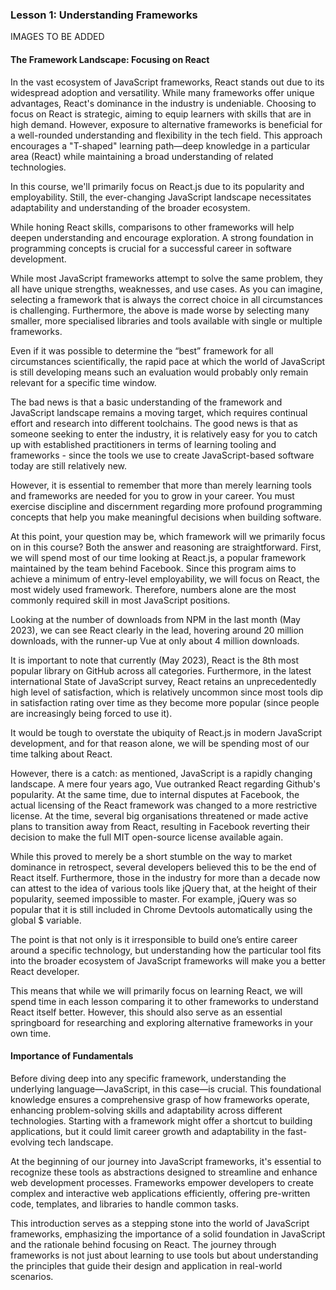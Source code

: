 ### Lesson 1: Understanding Frameworks

IMAGES TO BE ADDED

#### The Framework Landscape: Focusing on React
In the vast ecosystem of JavaScript frameworks, React stands out due to its widespread adoption and versatility. While many frameworks offer unique advantages, React's dominance in the industry is undeniable. Choosing to focus on React is strategic, aiming to equip learners with skills that are in high demand. However, exposure to alternative frameworks is beneficial for a well-rounded understanding and flexibility in the tech field. This approach encourages a "T-shaped" learning path—deep knowledge in a particular area (React) while maintaining a broad understanding of related technologies.

In this course, we'll primarily focus on React.js due to its popularity and employability. Still, the ever-changing JavaScript landscape necessitates adaptability and understanding of the broader ecosystem.

While honing React skills, comparisons to other frameworks will help deepen understanding and encourage exploration. A strong foundation in programming concepts is crucial for a successful career in software development.

While most JavaScript frameworks attempt to solve the same problem, they all have unique strengths, weaknesses, and use cases. As you can imagine, selecting a framework that is always the correct choice in all circumstances is challenging. Furthermore, the above is made worse by selecting many smaller, more specialised libraries and tools available with single or multiple frameworks.

Even if it was possible to determine the “best” framework for all circumstances scientifically, the rapid pace at which the world of JavaScript is still developing means such an evaluation would probably only remain relevant for a specific time window.

The bad news is that a basic understanding of the framework and JavaScript landscape remains a moving target, which requires continual effort and research into different toolchains. The good news is that as someone seeking to enter the industry, it is relatively easy for you to catch up with established practitioners in terms of learning tooling and frameworks - since the tools we use to create JavaScript-based software today are still relatively new.

However, it is essential to remember that more than merely learning tools and frameworks are needed for you to grow in your career. You must exercise discipline and discernment regarding more profound programming concepts that help you make meaningful decisions when building software.

At this point, your question may be, which framework will we primarily focus on in this course? Both the answer and reasoning are straightforward. First, we will spend most of our time looking at React.js, a popular framework maintained by the team behind Facebook. Since this program aims to achieve a minimum of entry-level employability, we will focus on React, the most widely used framework. Therefore, numbers alone are the most commonly required skill in most JavaScript positions.


Looking at the number of downloads from NPM in the last month (May 2023), we can see React clearly in the lead, hovering around 20 million downloads, with the runner-up Vue at only about 4 million downloads.

It is important to note that currently (May 2023), React is the 8th most popular library on GitHub across all categories. Furthermore, in the latest international State of JavaScript survey, React retains an unprecedentedly high level of satisfaction, which is relatively uncommon since most tools dip in satisfaction rating over time as they become more popular (since people are increasingly being forced to use it).
 
It would be tough to overstate the ubiquity of React.js in modern JavaScript development, and for that reason alone, we will be spending most of our time talking about React.


However, there is a catch: as mentioned, JavaScript is a rapidly changing landscape. A mere four years ago, Vue outranked React regarding Github's popularity. At the same time, due to internal disputes at Facebook, the actual licensing of the React framework was changed to a more restrictive license. At the time, several big organisations threatened or made active plans to transition away from React, resulting in Facebook reverting their decision to make the full MIT open-source license available again.


While this proved to merely be a short stumble on the way to market dominance in retrospect, several developers believed this to be the end of React itself. Furthermore, those in the industry for more than a decade now can attest to the idea of various tools like jQuery that, at the height of their popularity, seemed impossible to master. For example, jQuery was so popular that it is still included in Chrome Devtools automatically using the global $ variable.

The point is that not only is it irresponsible to build one’s entire career around a specific technology, but understanding how the particular tool fits into the broader ecosystem of JavaScript frameworks will make you a better React developer.

This means that while we will primarily focus on learning React, we will spend time in each lesson comparing it to other frameworks to understand React itself better. However, this should also serve as an essential springboard for researching and exploring alternative frameworks in your own time.

#### Importance of Fundamentals
Before diving deep into any specific framework, understanding the underlying language—JavaScript, in this case—is crucial. This foundational knowledge ensures a comprehensive grasp of how frameworks operate, enhancing problem-solving skills and adaptability across different technologies. Starting with a framework might offer a shortcut to building applications, but it could limit career growth and adaptability in the fast-evolving tech landscape.

At the beginning of our journey into JavaScript frameworks, it's essential to recognize these tools as abstractions designed to streamline and enhance web development processes. Frameworks empower developers to create complex and interactive web applications efficiently, offering pre-written code, templates, and libraries to handle common tasks.

This introduction serves as a stepping stone into the world of JavaScript frameworks, emphasizing the importance of a solid foundation in JavaScript and the rationale behind focusing on React. The journey through frameworks is not just about learning to use tools but about understanding the principles that guide their design and application in real-world scenarios.
